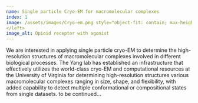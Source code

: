 ```yaml
---
name: Single particle Cryo-EM for macromolecular complexes
index: 1
image: /assets/images/Cryo-em.png style="object-fit: contain; max-height: 20em">
</left>
image_alt: Opioid receptor with agonist
---
```


We are interested in applying single particle cryo-EM to determine the high-resolution structures of macromolecular complexes involved in different biological processes. The Yang lab has established an infrastructure that effectively utilizes the world-class cryo-EM and computational resources at the University of Virginia for determining high-resolution structures various macromolecular complexes ranging in size, shape, and flexibility, with added capability to detect multiple conformational or compositional states from single datasets. to be continued...
